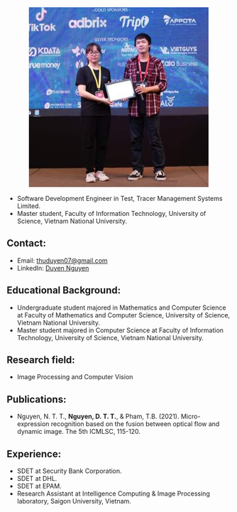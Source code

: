 <div align="center"> <img src='./thuduyen07.jpg' alt='thuduyen07 image'/> </div>

- Software Development Engineer in Test, Tracer Management Systems Limited.
- Master student, Faculty of Information Technology, University of Science, Vietnam National University.

## Contact:
- Email: [thuduyen07@gmail.com](mailto:thuduyen07@gmail.com)
- LinkedIn: [Duyen Nguyen](https://www.linkedin.com/in/thuduyen07/)

## Educational Background: 
- Undergraduate student majored in Mathematics and Computer Science at Faculty of Mathematics and Computer Science, University of Science, Vietnam National University.
- Master student majored in Computer Science at Faculty of Information Technology, University of Science, Vietnam National University.

## Research field:
- Image Processing and Computer Vision

## Publications:
- Nguyen, N. T. T., **Nguyen, D. T. T.**, & Pham, T.B. (2021). Micro-expression recognition based on the fusion between optical flow and dynamic image. The 5th ICMLSC, 115-120.

## Experience:
- SDET at Security Bank Corporation.
- SDET at DHL.
- SDET at EPAM.
- Research Assistant at Intelligence Computing & Image Processing laboratory, Saigon University, Vietnam.